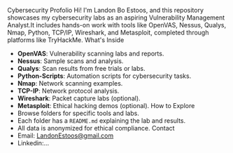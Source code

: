 Cybersecurity Profolio 
Hi! I'm Landon Bo Estoos, and this repository showcases my cybersecurity labs as an aspiring Vulnerability Management Analyst.It includes hands-on work with tools like OpenVAS, Nessus, Qualys, Nmap, Python, TCP/IP, Wireshark, and Metasploit, completed through platforms like TryHackMe.
What's Inside
- **OpenVAS**: Vulnerability scanning labs and reports.
- **Nessus**: Sample scans and analysis.
- **Qualys**: Scan results from free trials or labs.
- **Python-Scripts**: Automation scripts for cybersecurity tasks.
- **Nmap**: Network scanning examples.
- **TCP-IP**: Network protocol analysis.
- **Wireshark**: Packet capture labs (optional).
- **Metasploit**: Ethical hacking demos (optional).
How to Explore
- Browse folders for specific tools and labs.
- Each folder has a `README.md` explaining the lab and results.
- All data is anonymized for ethical compliance.
Contact
- Email: LandonEstoos@gmail.com
- Linkedin:...

